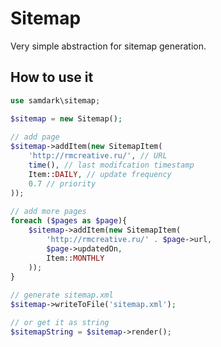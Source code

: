 Sitemap
=======

Very simple abstraction for sitemap generation.

How to use it
-------------

```php
use samdark\sitemap;

$sitemap = new Sitemap();
 
// add page
$sitemap->addItem(new SitemapItem(
    'http://rmcreative.ru/', // URL
    time(), // last modifcation timestamp
    Item::DAILY, // update frequency
    0.7 // priority
));
 
// add more pages
foreach ($pages as $page){
    $sitemap->addItem(new SitemapItem(
        'http://rmcreative.ru/' . $page->url,
        $page->updatedOn,
        Item::MONTHLY
    ));
}
 
// generate sitemap.xml
$sitemap->writeToFile('sitemap.xml');

// or get it as string
$sitemapString = $sitemap->render();
```
